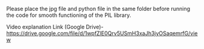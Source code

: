 Please place the jpg file and python file in the same folder before running the code for smooth functioning of the PIL library. 

Video explanation Link (Google Drive)- 
https://drive.google.com/file/d/1wpfZlE0Qrv5USmH3xaJh3jyOSaqemrfG/view
